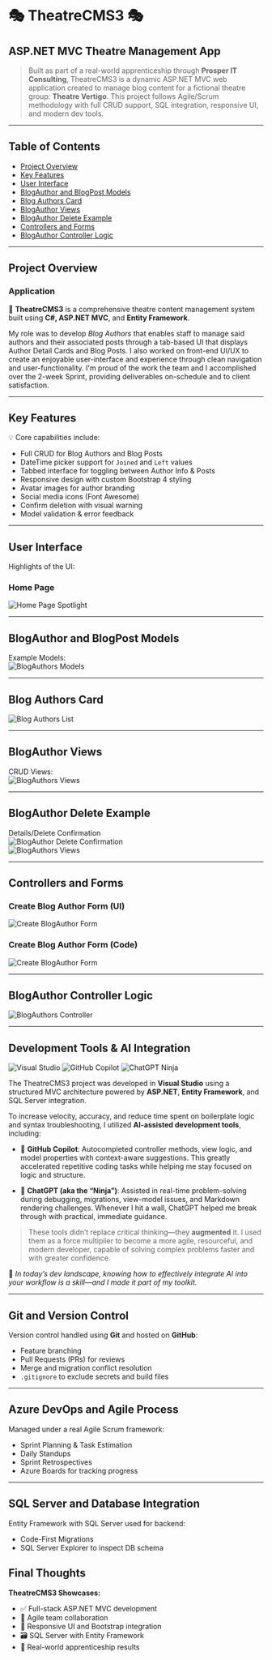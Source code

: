 # 🎭 TheatreCMS3 🎭  
## ASP.NET MVC Theatre Management App

> Built as part of a real-world apprenticeship through **Prosper IT Consulting**, TheatreCMS3 is a dynamic ASP.NET MVC web application created to manage blog content for a fictional theatre group: **Theatre Vertigo**.
> This project follows Agile/Scrum methodology with full CRUD support, SQL integration, responsive UI, and modern dev tools.

---

## Table of Contents

* [Project Overview](#project-overview)
* [Key Features](#key-features)
* [User Interface](#user-interface)
* [BlogAuthor and BlogPost Models](#blogauthor-and-blogpost-models)
* [Blog Authors Card](#blog-authors-card)
* [BlogAuthor Views](#blogauthor-views)
* [BlogAuthor Delete Example](#blogauthor-delete-example)
* [Controllers and Forms](#controllers-and-forms)
* [BlogAuthor Controller Logic](#blogauthor-controller-logic)

---

## Project Overview

### Application
🚀 **TheatreCMS3** is a comprehensive theatre content management system built using **C#, ASP.NET MVC**, and **Entity Framework**.

My role was to develop *Blog Authors* that enables staff to manage said authors and their associated posts through a tab-based UI that displays Author Detail Cards and Blog Posts. I also worked on front-end UI/UX to create an enjoyable user-interface and experience through clean navigation and user-functionality. I'm proud of the work the team and I accomplished over the 2-week Sprint, providing deliverables on-schedule and to client satisfaction.

---

## Key Features

💡 Core capabilities include:

- Full CRUD for Blog Authors and Blog Posts  
- DateTime picker support for `Joined` and `Left` values  
- Tabbed interface for toggling between Author Info & Posts  
- Responsive design with custom Bootstrap 4 styling  
- Avatar images for author branding  
- Social media icons (Font Awesome)  
- Confirm deletion with visual warning  
- Model validation & error feedback  

---

## User Interface

Highlights of the UI:

### Home Page  
![Home Page Spotlight](assets/screenshots/Home.png)

---

## BlogAuthor and BlogPost Models

Example Models:  
![BlogAuthors Models](assets/screenshots/Models.png)

---

## Blog Authors Card

![Blog Authors List](assets/screenshots/BlogAuthors.png)

---

## BlogAuthor Views

CRUD Views:  
![BlogAuthors Views](assets/screenshots/CreateEditViews.png)

---

## BlogAuthor Delete Example

Details/Delete Confirmation  
![BlogAuthor Delete Confirmation](assets/screenshots/Haruki_Murakami_Delete.png)  
![BlogAuthors Views](assets/screenshots/DeleteDetailsViews.png)

---

## Controllers and Forms

### Create Blog Author Form (UI)  
![Create BlogAuthor Form](assets/screenshots/Create2.png)

### Create Blog Author Form (Code)  
![Create BlogAuthor Form](assets/screenshots/Create.png)

---

## BlogAuthor Controller Logic

![BlogAuthors Controller](assets/screenshots/Controllers.png)

---

## Development Tools & AI Integration
![Visual Studio](https://img.shields.io/badge/IDE-Visual%20Studio-5C2D91?logo=visualstudio&logoColor=white)
![GitHub Copilot](https://img.shields.io/badge/AI-GitHub%20Copilot-4B8BBE?logo=github&logoColor=white)
![ChatGPT Ninja](https://img.shields.io/badge/AI-ChatGPT%20Ninja-10A37F?logo=openai&logoColor=white)

The TheatreCMS3 project was developed in **Visual Studio** using a structured MVC architecture powered by **ASP.NET**, **Entity Framework**, and SQL Server integration.

To increase velocity, accuracy, and reduce time spent on boilerplate logic and syntax troubleshooting, I utilized **AI-assisted development tools**, including:

- 🤖 **GitHub Copilot**: Autocompleted controller methods, view logic, and model properties with context-aware suggestions. This greatly accelerated repetitive coding tasks while helping me stay focused on logic and structure.

- 🧠 **ChatGPT (aka the “Ninja”)**: Assisted in real-time problem-solving during debugging, migrations, view-model issues, and Markdown rendering challenges. Whenever I hit a wall, ChatGPT helped me break through with practical, immediate guidance.

> These tools didn’t replace critical thinking—they **augmented** it. I used them as a force multiplier to become a more agile, resourceful, and modern developer, capable of solving complex problems faster and with greater confidence.

💬 *In today’s dev landscape, knowing how to effectively integrate AI into your workflow is a skill—and I made it part of my toolkit.*

---

## Git and Version Control

Version control handled using **Git** and hosted on **GitHub**:

- Feature branching  
- Pull Requests (PRs) for reviews  
- Merge and migration conflict resolution  
- `.gitignore` to exclude secrets and build files  

---

## Azure DevOps and Agile Process

Managed under a real Agile Scrum framework:

- Sprint Planning & Task Estimation  
- Daily Standups  
- Sprint Retrospectives  
- Azure Boards for tracking progress  

---

## SQL Server and Database Integration

Entity Framework with SQL Server used for backend:

- Code-First Migrations  
- SQL Server Explorer to inspect DB schema  

## Final Thoughts

**TheatreCMS3 Showcases:**

- ✅ Full-stack ASP.NET MVC development  
- 🤝 Agile team collaboration  
- 🎨 Responsive UI and Bootstrap integration  
- 🗃️ SQL Server with Entity Framework  
- 💼 Real-world apprenticeship results
